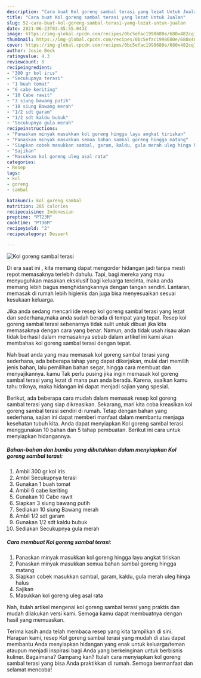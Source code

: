 ```yaml
---
description: "Cara buat Kol goreng sambal terasi yang lezat Untuk Jualan"
title: "Cara buat Kol goreng sambal terasi yang lezat Untuk Jualan"
slug: 52-cara-buat-kol-goreng-sambal-terasi-yang-lezat-untuk-jualan
date: 2021-06-23T03:45:55.043Z
image: https://img-global.cpcdn.com/recipes/0bc5efac1998680e/680x482cq70/kol-goreng-sambal-terasi-foto-resep-utama.jpg
thumbnail: https://img-global.cpcdn.com/recipes/0bc5efac1998680e/680x482cq70/kol-goreng-sambal-terasi-foto-resep-utama.jpg
cover: https://img-global.cpcdn.com/recipes/0bc5efac1998680e/680x482cq70/kol-goreng-sambal-terasi-foto-resep-utama.jpg
author: Josie Beck
ratingvalue: 4.3
reviewcount: 8
recipeingredient:
- "300 gr kol iris"
- "Secukupnya terasi"
- "1 buah tomat"
- "6 cabe keriting"
- "10 Cabe rawit"
- "3 siung bawang putih"
- "10 siung Bawang merah"
- "1/2 sdt garam"
- "1/2 sdt kaldu bubuk"
- "Secukupnya gula merah"
recipeinstructions:
- "Panaskan minyak masukkan kol goreng hingga layu angkat tiriskan"
- "Panaskan minyak masukkan semua bahan sambal goreng hingga matang"
- "Siapkan cobek masukkan sambal, garam, kaldu, gula merah uleg hinga halus"
- "Sajikan"
- "Masukkan kol goreng uleg asal rata"
categories:
- Resep
tags:
- kol
- goreng
- sambal

katakunci: kol goreng sambal 
nutrition: 285 calories
recipecuisine: Indonesian
preptime: "PT23M"
cooktime: "PT36M"
recipeyield: "2"
recipecategory: Dessert

---
```



![Kol goreng sambal terasi](https://img-global.cpcdn.com/recipes/0bc5efac1998680e/680x482cq70/kol-goreng-sambal-terasi-foto-resep-utama.jpg)

Di era  saat ini , kita memang dapat mengorder hidangan jadi tanpa mesti repot memasaknya terlebih dahulu. Tapi, bagi mereka yang mau menyuguhkan masakan eksklusif bagi keluarga tercinta, maka anda memang lebih bagus menghidangkannya dengan tangan sendiri. Lantaran, memasak di rumah lebih higienis dan juga bisa menyesuaikan sesuai kesukaan keluarga.

Jika anda sedang mencari ide resep kol goreng sambal terasi yang lezat dan sederhana,maka anda sudah berada di tempat yang tepat. Resep kol goreng sambal terasi  sebenarnya tidak sulit untuk dibuat jika kita memasaknya dengan cara yang benar. Namun, anda tidak usah risau akan tidak berhasil dalam memasaknya 
sebab dalam artikel ini kami akan membahas kol goreng sambal terasi dengan tepat.  



Nah buat anda yang mau memasak kol goreng sambal terasi yang sederhana, ada beberapa tahap yang dapat dikerjakan, mulai dari memilih jenis bahan, lalu pemilihan bahan segar, hingga cara membuat dan menyajikannya. kamu Tak perlu pusing jika ingin memasak kol goreng sambal terasi yang lezat di mana pun anda berada. Karena, asalkan kamu  tahu triknya, maka hidangan ini dapat menjadi sajian yang spesial.

Berikut, ada beberapa cara mudah dalam memasak resep kol goreng sambal terasi yang siap dikreasikan. Sekarang, mari kita coba kreasikan kol goreng sambal terasi sendiri di rumah. Tetap dengan bahan yang sederhana, sajian ini dapat memberi manfaat dalam membantu menjaga kesehatan tubuh kita. Anda dapat menyiapkan Kol goreng sambal terasi menggunakan 10 bahan dan 5 tahap pembuatan. Berikut ini cara untuk menyiapkan hidangannya.

<!--inarticleads1-->

##### Bahan-bahan dan bumbu yang dibutuhkan dalam menyiapkan Kol goreng sambal terasi:

1. Ambil 300 gr kol iris
1. Ambil Secukupnya terasi
1. Gunakan 1 buah tomat
1. Ambil 6 cabe keriting
1. Gunakan 10 Cabe rawit
1. Siapkan 3 siung bawang putih
1. Sediakan 10 siung Bawang merah
1. Ambil 1/2 sdt garam
1. Gunakan 1/2 sdt kaldu bubuk
1. Sediakan Secukupnya gula merah




<!--inarticleads2-->

##### Cara membuat Kol goreng sambal terasi:

1. Panaskan minyak masukkan kol goreng hingga layu angkat tiriskan
1. Panaskan minyak masukkan semua bahan sambal goreng hingga matang
1. Siapkan cobek masukkan sambal, garam, kaldu, gula merah uleg hinga halus
1. Sajikan
1. Masukkan kol goreng uleg asal rata




Nah, itulah artikel mengenai  kol goreng sambal terasi  yang praktis dan mudah dilakukan versi kami. Semoga kamu dapat membuatnya dengan hasil yang memuaskan. 

Terima kasih anda telah membaca resep yang kita tampilkan di sini. Harapan kami, resep  Kol goreng sambal terasi yang mudah di atas dapat membantu Anda menyiapkan hidangan yang enak untuk keluarga/teman ataupun menjadi inspirasi bagi Anda yang berkeinginan untuk berbisnis kuliner. Bagaimana? Gampang kan? Itulah cara menyiapkan kol goreng sambal terasi yang bisa Anda praktikkan di rumah. Semoga bermanfaat dan selamat mencoba!

